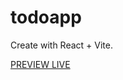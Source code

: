 # todoapp

Create with React + Vite.



<a target:_blank>[PREVIEW LIVE](https://63814816319a390dac2f2e43--meek-rugelach-71efa1.netlify.app/)</a>
